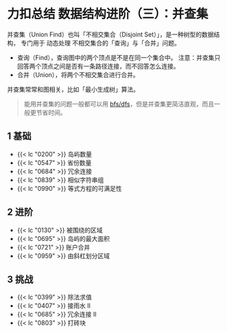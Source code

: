 # 力扣总结 数据结构进阶（三）：并查集


并查集（Union Find）也叫「不相交集合（Disjoint Set）」，是一种树型的数据结构，
专门用于 动态处理 不相交集合的「查询」与「合并」问题。
- 查询（Find），查询图中的两个顶点是不是在同一个集合中。
注意：并查集只回答两个顶点之间是否有一条路径连接，而不回答怎么连接。
- 合并（Union），将两个不相交集合进行合并。

并查集常常和图相关，比如「最小生成树」算法。

> 能用并查集的问题一般都可以用 [bfs/dfs](/algorithm-dfs_bfs)，但是并查集更简洁直观，而且一般更节省时间。


## 1 基础

- {{< lc "0200" >}} 岛屿数量
- {{< lc "0547" >}} 省份数量
- {{< lc "0684" >}} 冗余连接
- {{< lc "0839" >}} 相似字符串组
- {{< lc "0990" >}} 等式方程的可满足性

## 2 进阶

- {{< lc "0130" >}} 被围绕的区域
- {{< lc "0695" >}} 岛屿的最大面积
- {{< lc "0721" >}} 账户合并
- {{< lc "0959" >}} 由斜杠划分区域

## 3 挑战

- {{< lc "0399" >}} 除法求值
- {{< lc "0407" >}} 接雨水 II
- {{< lc "0685" >}} 冗余连接 II
- {{< lc "0803" >}} 打砖块
